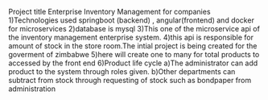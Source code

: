 Project title Enterprise Inventory Management for companies
1)Technologies used springboot  (backend) , angular(frontend)   and docker  for microservices
2)database is mysql
3)This one of the microservice api of the inventory management enterprise system.
4)this api is responsible for amount of stock in the store room.The intial project is being created for the goverment of zimbabwe
5)here  will create  one  to many  for total products to accessed by the front end
6)Product life cycle
a)The administrator can add product to the system through roles given.
b)Other departments can subtract from stock through requesting of stock such as bondpaper from administration
